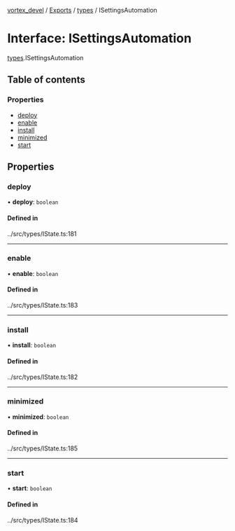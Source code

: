 [vortex_devel](../README.md) / [Exports](../modules.md) / [types](../modules/types.md) / ISettingsAutomation

# Interface: ISettingsAutomation

[types](../modules/types.md).ISettingsAutomation

## Table of contents

### Properties

- [deploy](types.ISettingsAutomation.md#deploy)
- [enable](types.ISettingsAutomation.md#enable)
- [install](types.ISettingsAutomation.md#install)
- [minimized](types.ISettingsAutomation.md#minimized)
- [start](types.ISettingsAutomation.md#start)

## Properties

### deploy

• **deploy**: `boolean`

#### Defined in

../src/types/IState.ts:181

___

### enable

• **enable**: `boolean`

#### Defined in

../src/types/IState.ts:183

___

### install

• **install**: `boolean`

#### Defined in

../src/types/IState.ts:182

___

### minimized

• **minimized**: `boolean`

#### Defined in

../src/types/IState.ts:185

___

### start

• **start**: `boolean`

#### Defined in

../src/types/IState.ts:184
